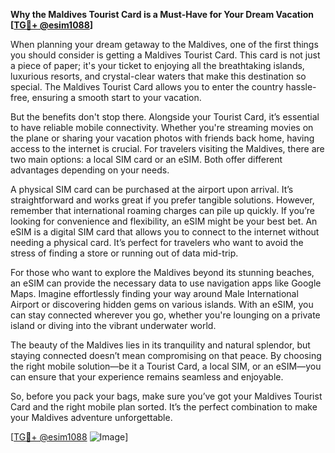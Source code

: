 **Why the Maldives Tourist Card is a Must-Have for Your Dream Vacation [[TG💪+ @esim1088](https://t.me/s/esim1088)]**

When planning your dream getaway to the Maldives, one of the first things you should consider is getting a Maldives Tourist Card. This card is not just a piece of paper; it's your ticket to enjoying all the breathtaking islands, luxurious resorts, and crystal-clear waters that make this destination so special. The Maldives Tourist Card allows you to enter the country hassle-free, ensuring a smooth start to your vacation.

But the benefits don't stop there. Alongside your Tourist Card, it’s essential to have reliable mobile connectivity. Whether you're streaming movies on the plane or sharing your vacation photos with friends back home, having access to the internet is crucial. For travelers visiting the Maldives, there are two main options: a local SIM card or an eSIM. Both offer different advantages depending on your needs.

A physical SIM card can be purchased at the airport upon arrival. It’s straightforward and works great if you prefer tangible solutions. However, remember that international roaming charges can pile up quickly. If you’re looking for convenience and flexibility, an eSIM might be your best bet. An eSIM is a digital SIM card that allows you to connect to the internet without needing a physical card. It’s perfect for travelers who want to avoid the stress of finding a store or running out of data mid-trip.

For those who want to explore the Maldives beyond its stunning beaches, an eSIM can provide the necessary data to use navigation apps like Google Maps. Imagine effortlessly finding your way around Male International Airport or discovering hidden gems on various islands. With an eSIM, you can stay connected wherever you go, whether you're lounging on a private island or diving into the vibrant underwater world.

The beauty of the Maldives lies in its tranquility and natural splendor, but staying connected doesn’t mean compromising on that peace. By choosing the right mobile solution—be it a Tourist Card, a local SIM, or an eSIM—you can ensure that your experience remains seamless and enjoyable. 

So, before you pack your bags, make sure you’ve got your Maldives Tourist Card and the right mobile plan sorted. It’s the perfect combination to make your Maldives adventure unforgettable. 

[[TG💪+ @esim1088](https://t.me/s/esim1088) ![Image](https://i.postimg.cc/Y0z9fWf4/image.png)]